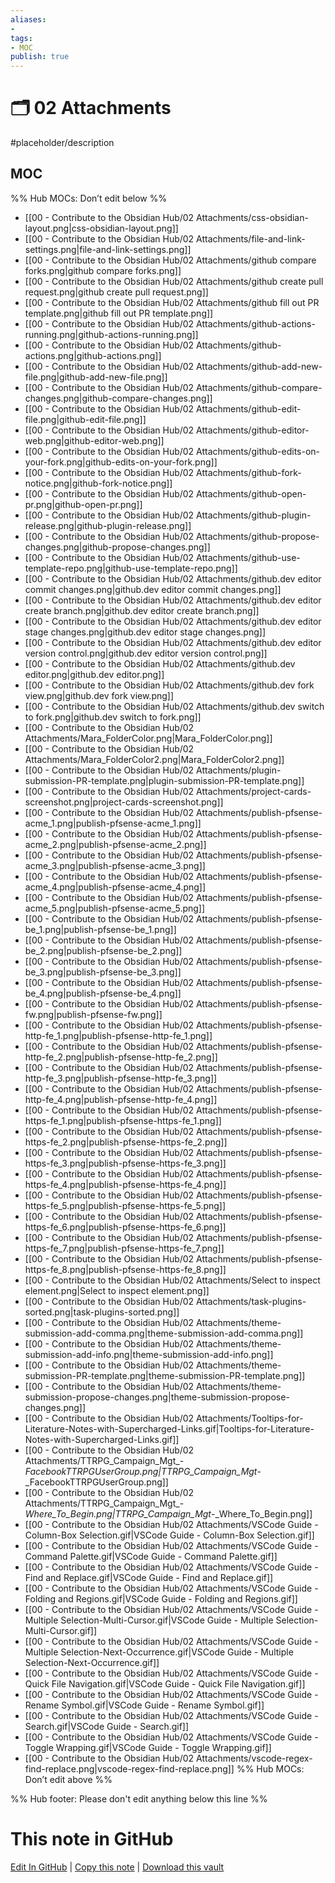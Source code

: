 ```yaml
---
aliases:
- 
tags:
- MOC
publish: true
---
```


# 🗂️ 02 Attachments

#placeholder/description 

## MOC

%% Hub MOCs: Don’t edit below  %%
-  [[00 - Contribute to the Obsidian Hub/02 Attachments/css-obsidian-layout.png|css-obsidian-layout.png]]
-  [[00 - Contribute to the Obsidian Hub/02 Attachments/file-and-link-settings.png|file-and-link-settings.png]]
-  [[00 - Contribute to the Obsidian Hub/02 Attachments/github compare forks.png|github compare forks.png]]
-  [[00 - Contribute to the Obsidian Hub/02 Attachments/github create pull request.png|github create pull request.png]]
-  [[00 - Contribute to the Obsidian Hub/02 Attachments/github fill out PR template.png|github fill out PR template.png]]
-  [[00 - Contribute to the Obsidian Hub/02 Attachments/github-actions-running.png|github-actions-running.png]]
-  [[00 - Contribute to the Obsidian Hub/02 Attachments/github-actions.png|github-actions.png]]
-  [[00 - Contribute to the Obsidian Hub/02 Attachments/github-add-new-file.png|github-add-new-file.png]]
-  [[00 - Contribute to the Obsidian Hub/02 Attachments/github-compare-changes.png|github-compare-changes.png]]
-  [[00 - Contribute to the Obsidian Hub/02 Attachments/github-edit-file.png|github-edit-file.png]]
-  [[00 - Contribute to the Obsidian Hub/02 Attachments/github-editor-web.png|github-editor-web.png]]
-  [[00 - Contribute to the Obsidian Hub/02 Attachments/github-edits-on-your-fork.png|github-edits-on-your-fork.png]]
-  [[00 - Contribute to the Obsidian Hub/02 Attachments/github-fork-notice.png|github-fork-notice.png]]
-  [[00 - Contribute to the Obsidian Hub/02 Attachments/github-open-pr.png|github-open-pr.png]]
-  [[00 - Contribute to the Obsidian Hub/02 Attachments/github-plugin-release.png|github-plugin-release.png]]
-  [[00 - Contribute to the Obsidian Hub/02 Attachments/github-propose-changes.png|github-propose-changes.png]]
-  [[00 - Contribute to the Obsidian Hub/02 Attachments/github-use-template-repo.png|github-use-template-repo.png]]
-  [[00 - Contribute to the Obsidian Hub/02 Attachments/github.dev editor commit changes.png|github.dev editor commit changes.png]]
-  [[00 - Contribute to the Obsidian Hub/02 Attachments/github.dev editor create branch.png|github.dev editor create branch.png]]
-  [[00 - Contribute to the Obsidian Hub/02 Attachments/github.dev editor stage changes.png|github.dev editor stage changes.png]]
-  [[00 - Contribute to the Obsidian Hub/02 Attachments/github.dev editor version control.png|github.dev editor version control.png]]
-  [[00 - Contribute to the Obsidian Hub/02 Attachments/github.dev editor.png|github.dev editor.png]]
-  [[00 - Contribute to the Obsidian Hub/02 Attachments/github.dev fork view.png|github.dev fork view.png]]
-  [[00 - Contribute to the Obsidian Hub/02 Attachments/github.dev switch to fork.png|github.dev switch to fork.png]]
-  [[00 - Contribute to the Obsidian Hub/02 Attachments/Mara_FolderColor.png|Mara_FolderColor.png]]
-  [[00 - Contribute to the Obsidian Hub/02 Attachments/Mara_FolderColor2.png|Mara_FolderColor2.png]]
-  [[00 - Contribute to the Obsidian Hub/02 Attachments/plugin-submission-PR-template.png|plugin-submission-PR-template.png]]
-  [[00 - Contribute to the Obsidian Hub/02 Attachments/project-cards-screenshot.png|project-cards-screenshot.png]]
-  [[00 - Contribute to the Obsidian Hub/02 Attachments/publish-pfsense-acme_1.png|publish-pfsense-acme_1.png]]
-  [[00 - Contribute to the Obsidian Hub/02 Attachments/publish-pfsense-acme_2.png|publish-pfsense-acme_2.png]]
-  [[00 - Contribute to the Obsidian Hub/02 Attachments/publish-pfsense-acme_3.png|publish-pfsense-acme_3.png]]
-  [[00 - Contribute to the Obsidian Hub/02 Attachments/publish-pfsense-acme_4.png|publish-pfsense-acme_4.png]]
-  [[00 - Contribute to the Obsidian Hub/02 Attachments/publish-pfsense-acme_5.png|publish-pfsense-acme_5.png]]
-  [[00 - Contribute to the Obsidian Hub/02 Attachments/publish-pfsense-be_1.png|publish-pfsense-be_1.png]]
-  [[00 - Contribute to the Obsidian Hub/02 Attachments/publish-pfsense-be_2.png|publish-pfsense-be_2.png]]
-  [[00 - Contribute to the Obsidian Hub/02 Attachments/publish-pfsense-be_3.png|publish-pfsense-be_3.png]]
-  [[00 - Contribute to the Obsidian Hub/02 Attachments/publish-pfsense-be_4.png|publish-pfsense-be_4.png]]
-  [[00 - Contribute to the Obsidian Hub/02 Attachments/publish-pfsense-fw.png|publish-pfsense-fw.png]]
-  [[00 - Contribute to the Obsidian Hub/02 Attachments/publish-pfsense-http-fe_1.png|publish-pfsense-http-fe_1.png]]
-  [[00 - Contribute to the Obsidian Hub/02 Attachments/publish-pfsense-http-fe_2.png|publish-pfsense-http-fe_2.png]]
-  [[00 - Contribute to the Obsidian Hub/02 Attachments/publish-pfsense-http-fe_3.png|publish-pfsense-http-fe_3.png]]
-  [[00 - Contribute to the Obsidian Hub/02 Attachments/publish-pfsense-http-fe_4.png|publish-pfsense-http-fe_4.png]]
-  [[00 - Contribute to the Obsidian Hub/02 Attachments/publish-pfsense-https-fe_1.png|publish-pfsense-https-fe_1.png]]
-  [[00 - Contribute to the Obsidian Hub/02 Attachments/publish-pfsense-https-fe_2.png|publish-pfsense-https-fe_2.png]]
-  [[00 - Contribute to the Obsidian Hub/02 Attachments/publish-pfsense-https-fe_3.png|publish-pfsense-https-fe_3.png]]
-  [[00 - Contribute to the Obsidian Hub/02 Attachments/publish-pfsense-https-fe_4.png|publish-pfsense-https-fe_4.png]]
-  [[00 - Contribute to the Obsidian Hub/02 Attachments/publish-pfsense-https-fe_5.png|publish-pfsense-https-fe_5.png]]
-  [[00 - Contribute to the Obsidian Hub/02 Attachments/publish-pfsense-https-fe_6.png|publish-pfsense-https-fe_6.png]]
-  [[00 - Contribute to the Obsidian Hub/02 Attachments/publish-pfsense-https-fe_7.png|publish-pfsense-https-fe_7.png]]
-  [[00 - Contribute to the Obsidian Hub/02 Attachments/publish-pfsense-https-fe_8.png|publish-pfsense-https-fe_8.png]]
-  [[00 - Contribute to the Obsidian Hub/02 Attachments/Select to inspect element.png|Select to inspect element.png]]
-  [[00 - Contribute to the Obsidian Hub/02 Attachments/task-plugins-sorted.png|task-plugins-sorted.png]]
-  [[00 - Contribute to the Obsidian Hub/02 Attachments/theme-submission-add-comma.png|theme-submission-add-comma.png]]
-  [[00 - Contribute to the Obsidian Hub/02 Attachments/theme-submission-add-info.png|theme-submission-add-info.png]]
-  [[00 - Contribute to the Obsidian Hub/02 Attachments/theme-submission-PR-template.png|theme-submission-PR-template.png]]
-  [[00 - Contribute to the Obsidian Hub/02 Attachments/theme-submission-propose-changes.png|theme-submission-propose-changes.png]]
-  [[00 - Contribute to the Obsidian Hub/02 Attachments/Tooltips-for-Literature-Notes-with-Supercharged-Links.gif|Tooltips-for-Literature-Notes-with-Supercharged-Links.gif]]
-  [[00 - Contribute to the Obsidian Hub/02 Attachments/TTRPG_Campaign_Mgt_-_FacebookTTRPGUserGroup.png|TTRPG_Campaign_Mgt_-_FacebookTTRPGUserGroup.png]]
-  [[00 - Contribute to the Obsidian Hub/02 Attachments/TTRPG_Campaign_Mgt_-_Where_To_Begin.png|TTRPG_Campaign_Mgt_-_Where_To_Begin.png]]
-  [[00 - Contribute to the Obsidian Hub/02 Attachments/VSCode Guide - Column-Box Selection.gif|VSCode Guide - Column-Box Selection.gif]]
-  [[00 - Contribute to the Obsidian Hub/02 Attachments/VSCode Guide - Command Palette.gif|VSCode Guide - Command Palette.gif]]
-  [[00 - Contribute to the Obsidian Hub/02 Attachments/VSCode Guide - Find and Replace.gif|VSCode Guide - Find and Replace.gif]]
-  [[00 - Contribute to the Obsidian Hub/02 Attachments/VSCode Guide - Folding and Regions.gif|VSCode Guide - Folding and Regions.gif]]
-  [[00 - Contribute to the Obsidian Hub/02 Attachments/VSCode Guide - Multiple Selection-Multi-Cursor.gif|VSCode Guide - Multiple Selection-Multi-Cursor.gif]]
-  [[00 - Contribute to the Obsidian Hub/02 Attachments/VSCode Guide - Multiple Selection-Next-Occurrence.gif|VSCode Guide - Multiple Selection-Next-Occurrence.gif]]
-  [[00 - Contribute to the Obsidian Hub/02 Attachments/VSCode Guide - Quick File Navigation.gif|VSCode Guide - Quick File Navigation.gif]]
-  [[00 - Contribute to the Obsidian Hub/02 Attachments/VSCode Guide - Rename Symbol.gif|VSCode Guide - Rename Symbol.gif]]
-  [[00 - Contribute to the Obsidian Hub/02 Attachments/VSCode Guide - Search.gif|VSCode Guide - Search.gif]]
-  [[00 - Contribute to the Obsidian Hub/02 Attachments/VSCode Guide - Toggle Wrapping.gif|VSCode Guide - Toggle Wrapping.gif]]
-  [[00 - Contribute to the Obsidian Hub/02 Attachments/vscode-regex-find-replace.png|vscode-regex-find-replace.png]]
%% Hub MOCs: Don’t edit above  %%

%% Hub footer: Please don't edit anything below this line %%

# This note in GitHub

<span class="git-footer">[Edit In GitHub](https://github.dev/obsidian-community/obsidian-hub/blob/main/00%20-%20Contribute%20to%20the%20Obsidian%20Hub/02%20Attachments/%F0%9F%97%82%EF%B8%8F%2002%20Attachments.md "git-hub-edit-note") | [Copy this note](https://raw.githubusercontent.com/obsidian-community/obsidian-hub/main/00%20-%20Contribute%20to%20the%20Obsidian%20Hub/02%20Attachments/%F0%9F%97%82%EF%B8%8F%2002%20Attachments.md "git-hub-copy-note") | [Download this vault](https://github.com/obsidian-community/obsidian-hub/archive/refs/heads/main.zip "git-hub-download-vault") </span>

